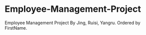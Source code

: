 # Employee-Management-Project
Employee Management Project By Jing, Ruisi, Yangru. Ordered by FirstName.
